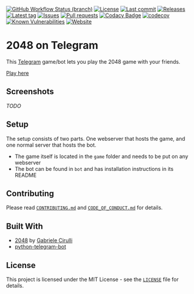 [![GitHub Workflow Status (branch)](https://img.shields.io/github/workflow/status/Crazy-Marvin/2048TelegramBot/CI/development)](https://github.com/Crazy-Marvin/2048TelegramBot/actions)
[![License](https://img.shields.io/github/license/Crazy-Marvin/2048TelegramBot.svg)](https://github.com/Crazy-Marvin/2048TelegramBot/blob/development/LICENSE)
[![Last commit](https://img.shields.io/github/last-commit/Crazy-Marvin/2048TelegramBot.svg?style=flat)](https://github.com/Crazy-Marvin/2048TelegramBot/commits)
[![Releases](https://img.shields.io/github/downloads/Crazy-Marvin/2048TelegramBot/total.svg?style=flat)](https://github.com/Crazy-Marvin/2048TelegramBot/releases)
[![Latest tag](https://img.shields.io/github/tag/Crazy-Marvin/2048TelegramBot.svg?style=flat)](https://github.com/Crazy-Marvin/2048TelegramBot/tags)
[![Issues](https://img.shields.io/github/issues/Crazy-Marvin/2048TelegramBot.svg?style=flat)](https://github.com/Crazy-Marvin/2048TelegramBot/issues)
[![Pull requests](https://img.shields.io/github/issues-pr/Crazy-Marvin/2048TelegramBot.svg?style=flat)](https://github.com/Crazy-Marvin/2048TelegramBot/pulls)
[![Codacy Badge](https://api.codacy.com/project/badge/Grade/3ead43c44bc4405ebea91f61ff2c45e6)](https://www.codacy.com/gh/Crazy-Marvin/2048TelegramBot?utm_source=github.com&amp;utm_medium=referral&amp;utm_content=Crazy-Marvin/2048TelegramBot&amp;utm_campaign=Badge_Grade)
[![codecov](https://codecov.io/gh/Crazy-Marvin/2048TelegramBot/branch/master/graph/badge.svg)](https://codecov.io/gh/Crazy-Marvin/2048TelegramBot)
[![Known Vulnerabilities](https://snyk.io/test/github/Crazy-Marvin/2048TelegramBot/badge.svg?targetFile=bot/requirements.txt)](https://snyk.io/test/github/Crazy-Marvin/2048TelegramBot?targetFile=bot/requirements.txt)
[![Website](https://img.shields.io/website?url=https%3A%2F%2Fpoopjournal.rocks%2F2048%2F)](https://poopjournal.rocks/2048/)

# 2048 on Telegram

This [Telegram](https://telegram.org/) game/bot lets you play the 2048 game with your friends.

[Play here](https://t.me/twothousandfortyeightbot?game=twothousandfortyeight)

## Screenshots

_TODO_

## Setup

The setup consists of two parts. One webserver that hosts the game, and one normal server that hosts the bot.
- The game itself is located in the ```game``` folder and needs to be put on any webserver
- The bot can be found in `bot` and has installation instructions in its README

## Contributing

Please read [```CONTRIBUTING.md```](https://github.com/Crazy-Marvin/2048TelegramBot/blob/master/.github/CONTRIBUTING.md) and [```CODE_OF_CONDUCT.md```](https://github.com/Crazy-Marvin/2048TelegramBot/blob/master/.github/CODE_OF_CONDUCT.md) for details.

## Built With

- [2048](https://play2048.co/) by [Gabriele Cirulli](https://gabrielecirulli.com/)
- [python-telegram-bot](https://github.com/python-telegram-bot/python-telegram-bot)

## License

This project is licensed under the MIT License - see the [```LICENSE```](https://github.com/Crazy-Marvin/cats_n_dogs/blob/master/LICENSE) file for details.
